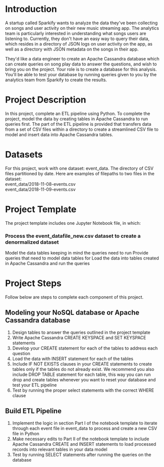 # Introduction
A startup called Sparkify wants to analyze the data they've been collecting on songs and user activity on their new music streaming app. The analytics team is particularly interested in understanding what songs users are listening to. Currently, they don't have an easy way to query their data, which resides in a directory of JSON logs on user activity on the app, as well as a directory with JSON metadata on the songs in their app.

They'd like a data engineer to create an Apache Cassandra database which can create queries on song play data to answer the questions, and wish to bring you on the project. Your role is to create a database for this analysis. You'll be able to test your database by running queries given to you by the analytics team from Sparkify to create the results.

# Project Description
In this project, complete an ETL pipeline using Python. To complete the project, model the data by creating tables in Apache Cassandra to run queries first. The part of the ETL pipeline is provided that transfers data from a set of CSV files within a directory to create a streamlined CSV file to model and insert data into Apache Cassandra tables.

# Datasets
For this project, work with one dataset: event_data. The directory of CSV files partitioned by date. Here are examples of filepaths to two files in the dataset:
<br /> event_data/2018-11-08-events.csv
<br /> event_data/2018-11-09-events.csv

# Project Template
The project template includes one Jupyter Notebook file, in which:

### Process the event_datafile_new.csv dataset to create a denormalized dataset
Model the data tables keeping in mind the queries need to run
Provide queries that need to model data tables for
Load the data into tables created in Apache Cassandra and run the queries

# Project Steps
Follow below are steps to complete each component of this project.

## Modeling your NoSQL database or Apache Cassandra database
1. Design tables to answer the queries outlined in the project template
2. Write Apache Cassandra CREATE KEYSPACE and SET KEYSPACE statements
3. Develop your CREATE statement for each of the tables to address each question
4. Load the data with INSERT statement for each of the tables
5. Include IF NOT EXISTS clauses in your CREATE statements to create tables only if the tables do not already exist. We recommend you also include DROP TABLE statement for each table, this way you can run drop and create tables whenever you want to reset your database and test your ETL pipeline
6. Test by running the proper select statements with the correct WHERE clause
## Build ETL Pipeline
1. Implement the logic in section Part I of the notebook template to iterate through each event file in event_data to process and create a new CSV file in Python
2. Make necessary edits to Part II of the notebook template to include Apache Cassandra CREATE and INSERT statements to load processed records into relevant tables in your data model
3. Test by running SELECT statements after running the queries on the database

